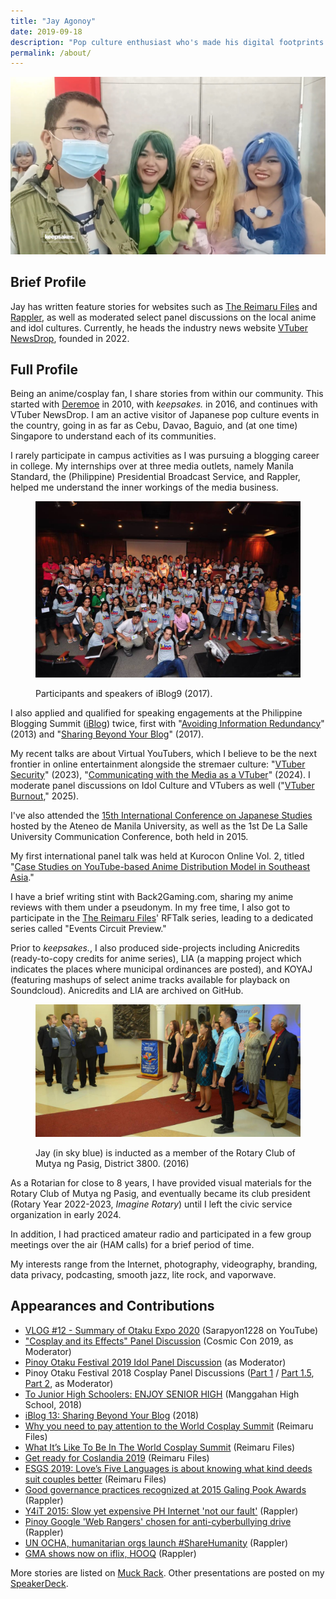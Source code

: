 ```yaml
---
title: "Jay Agonoy"
date: 2019-09-18
description: "Pop culture enthusiast who's made his digital footprints as early as 2016"
permalink: /about/
---
```


![](images/Ozine-90s-Retro-Anime-Event-Jay-Agonoy-_-keepsakes.-4-3-screenshot.jpg)

## Brief Profile

Jay has written feature stories for websites such as [The Reimaru Files](https://www.reimarufiles.com/?s=jay+agonoy) and [Rappler](https://www.rappler.com/?q=%22Jay+Agonoy%22#gsc.tab=0&gsc.q=%22Jay%20Agonoy%22&gsc.page=1), as well as moderated select panel discussions on the local anime and idol cultures. Currently, he heads the industry news website [VTuber NewsDrop](https://vtubernewsdrop.com/author/jay), founded in 2022.

## Full Profile

Being an anime/cosplay fan, I share stories from within our community. This started with [Deremoe](https://www.youtube.com/@deremoe) in 2010, with _keepsakes._ in 2016, and continues with VTuber NewsDrop. I am an active visitor of Japanese pop culture events in the country, going in as far as Cebu, Davao, Baguio, and (at one time) Singapore to understand each of its communities.

I rarely participate in campus activities as I was pursuing a blogging career in college. My internships over at three media outlets, namely Manila Standard, the (Philippine) Presidential Broadcast Service, and Rappler, helped me understand the inner workings of the media business.

<figure>

![](images/image-2.png)

<figcaption>

Participants and speakers of iBlog9 (2017).

</figcaption>

</figure>

I also applied and qualified for speaking engagements at the Philippine Blogging Summit ([iBlog](http://iblogph.org)) twice, first with "[Avoiding Information Redundancy](https://speakerdeck.com/JayAgonoy/avoiding-information-redundancy)" (2013) and "[Sharing Beyond Your Blog](https://speakerdeck.com/jayagonoy/sharing-beyond-your-blog)" (2017). 

My recent talks are about Virtual YouTubers, which I believe to be the next frontier in online entertainment alongside the stremaer culture:  "[VTuber Security](https://speakerdeck.com/jayagonoy/vtuber-security-2023)" (2023), "[Communicating with the Media as a VTuber](https://www.youtube.com/watch?v=DJIW9Se8Yjg&t=8s)" (2024). I moderate panel discussions on Idol Culture and VTubers as well ("[VTuber Burnout](https://www.youtube.com/watch?v=ZwHr6N1yiek)," 2025).

I've also attended the [15th International Conference on Japanese Studies](http://ateneojspconference.blogspot.com/2014/11/manga-and-manga-esque-new-perspectives.html) hosted by the Ateneo de Manila University, as well as the 1st De La Salle University Communication Conference, both held in 2015.

My first international panel talk was held at Kurocon Online Vol. 2, titled "[Case Studies on YouTube-based Anime Distribution Model in Southeast Asia](https://speakerdeck.com/jayagonoy/case-studies-on-youtube-based-anime-distribution-model-in-southeast-asia)."

I have a brief writing stint with Back2Gaming.com, sharing my anime reviews with them under a pseudonym. In my free time, I also got to participate in the [The Reimaru Files](https://www.reimarufiles.com/?s=jay+agonoy)' RFTalk series, leading to a dedicated series called "Events Circuit Preview."

Prior to _keepsakes._, I also produced side-projects including Anicredits (ready-to-copy credits for anime series), LIA (a mapping project which indicates the places where municipal ordinances are posted), and KOYAJ (featuring mashups of select anime tracks available for playback on Soundcloud). Anicredits and LIA are archived on GitHub.

<figure>

![](images/image.png)

<figcaption>

Jay (in sky blue) is inducted as a member of the Rotary Club of Mutya ng Pasig, District 3800. (2016)

</figcaption>

</figure>

As a Rotarian for close to 8 years, I have provided visual materials for the Rotary Club of Mutya ng Pasig, and eventually became its club president (Rotary Year 2022-2023, _Imagine Rotary_) until I left the civic service organization in early 2024.

In addition, I had practiced amateur radio and participated in a few group meetings over the air (HAM calls) for a brief period of time.

My interests range from the Internet, photography, videography, branding, data privacy, podcasting, smooth jazz, lite rock, and vaporwave.

## Appearances and Contributions

- [VLOG #12 - Summary of Otaku Expo 2020](https://www.youtube.com/watch?v=TrIomVZm4Q8) (Sarapyon1228 on YouTube)
- ["Cosplay and its Effects" Panel Discussion](https://www.youtube.com/watch?v=QQul54bt824) (Cosmic Con 2019, as Moderator)
- [Pinoy Otaku Festival 2019 Idol Panel Discussion](https://www.youtube.com/watch?v=WNT0VapQK2w) (as Moderator)
- Pinoy Otaku Festival 2018 Cosplay Panel Discussions ([Part 1](https://www.youtube.com/watch?v=VBvCdHYDQ6o) / [Part 1.5](https://www.youtube.com/watch?v=cgpjEDdGfhk), [Part 2](https://www.youtube.com/watch?v=dJnc1h6DYpI), as Moderator)
- [To Junior High Schoolers: ENJOY SENIOR HIGH](https://www.youtube.com/watch?v=dnAeoKgqiY8) (Manggahan High School, 2018)
- [iBlog 13: Sharing Beyond Your Blog](https://www.youtube.com/watch?v=WZwEAWK0RiA) (2018)
- [Why you need to pay attention to the World Cosplay Summit](https://www.reimarufiles.com/2018/08/04/why-you-need-to-pay-attention-to-the-world-cosplay-summit/) (Reimaru Files)
- [What It’s Like To Be In The World Cosplay Summit](https://www.reimarufiles.com/2018/09/10/what-its-like-to-be-in-the-world-cosplay-summit/) (Reimaru Files)
- [Get ready for Coslandia 2019](https://www.reimarufiles.com/2019/10/29/get-ready-for-coslandia-2019/) (Reimaru Files)
- [ESGS 2019: Love’s Five Languages is about knowing what kind deeds suit couples better](https://www.reimarufiles.com/2019/11/01/esgs-2019-loves-five-languages-is-about-knowing-what-kind-deeds-suit-couples-better/) (Reimaru Files)
- [Good governance practices recognized at 2015 Galing Pook Awards](https://www.rappler.com/bulletin-board/105124-good-governance-galing-pook-awards-2015) (Rappler)
- [Y4iT 2015: Slow yet expensive PH Internet 'not our fault'](https://rappler.com/moveph/slow-expensive-ph-internet-not-our-fault) (Rappler)
- [Pinoy Google 'Web Rangers' chosen for anti-cyberbullying drive](https://rappler.com/moveph/google-pinoy-web-rangers) (Rappler)
- [UN OCHA, humanitarian orgs launch #ShareHumanity](https://rappler.com/moveph/sharehumanity-world-humanitarian-day) (Rappler)
- [GMA shows now on iflix, HOOQ](https://www.rappler.com/entertainment/news/103130-gma-shows-iflix-hooq) (Rappler)

More stories are listed on [Muck Rack](https://www.muckrack.com/jayagonoy). Other presentations are posted on my [SpeakerDeck](https://speakerdeck.com/jayagonoy).
